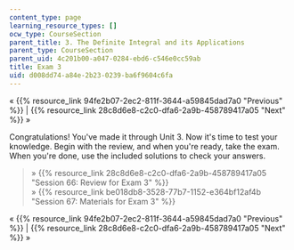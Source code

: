 ```yaml
---
content_type: page
learning_resource_types: []
ocw_type: CourseSection
parent_title: 3. The Definite Integral and its Applications
parent_type: CourseSection
parent_uid: 4c201b00-a047-0284-ebd6-c546e0cc59ab
title: Exam 3
uid: d008dd74-a84e-2b23-0239-ba6f9604c6fa
---
```


« {{% resource_link 94fe2b07-2ec2-811f-3644-a59845dad7a0 "Previous" %}} | {{% resource_link 28c8d6e8-c2c0-dfa6-2a9b-458789417a05 "Next" %}} »

Congratulations! You've made it through Unit 3. Now it's time to test your knowledge. Begin with the review, and when you're ready, take the exam. When you're done, use the included solutions to check your answers.

> » {{% resource_link 28c8d6e8-c2c0-dfa6-2a9b-458789417a05 "Session 66: Review for Exam 3" %}}  
> » {{% resource_link be018db8-3528-77b7-1152-e364bf12af4b "Session 67: Materials for Exam 3" %}}

« {{% resource_link 94fe2b07-2ec2-811f-3644-a59845dad7a0 "Previous" %}} | {{% resource_link 28c8d6e8-c2c0-dfa6-2a9b-458789417a05 "Next" %}} »